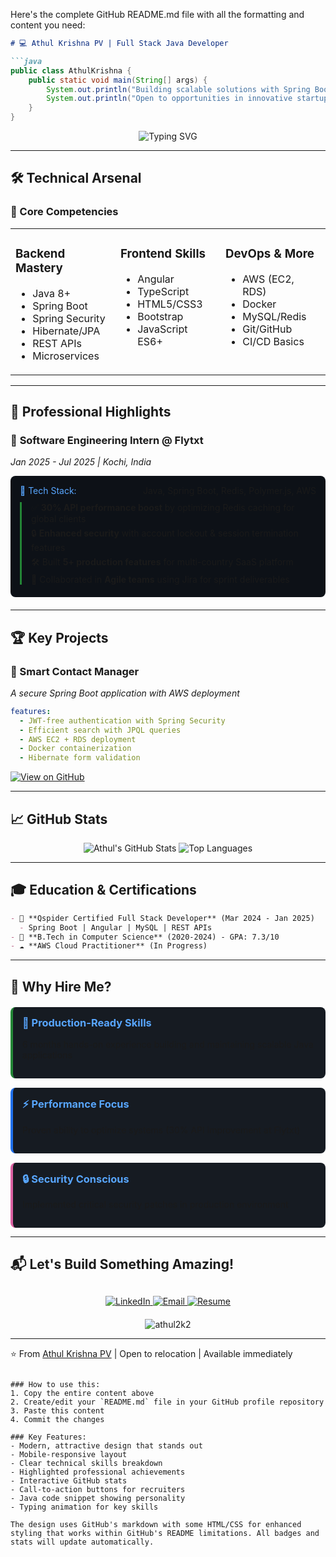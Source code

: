 Here's the complete GitHub README.md file with all the formatting and content you need:

```markdown
# 💻 Athul Krishna PV | Full Stack Java Developer

```java
public class AthulKrishna {
    public static void main(String[] args) {
        System.out.println("Building scalable solutions with Spring Boot & Angular");
        System.out.println("Open to opportunities in innovative startups & tech companies");
    }
}
```

<div align="center">
  <img src="https://readme-typing-svg.demolab.com?font=Fira+Code&pause=1000&color=22D3EE&width=435&lines=Spring+Boot+%7C+Microservices+%7C+Angular;Java+%7C+TypeScript+%7C+AWS;Problem+Solver+%7C+Agile+Developer" alt="Typing SVG" />
</div>

---

## 🛠️ Technical Arsenal

### 🔧 Core Competencies
<table width="100%">
  <tr>
    <td width="33%" valign="top">
      <h3>Backend Mastery</h3>
      <ul>
        <li>Java 8+</li>
        <li>Spring Boot</li>
        <li>Spring Security</li>
        <li>Hibernate/JPA</li>
        <li>REST APIs</li>
        <li>Microservices</li>
      </ul>
    </td>
    <td width="33%" valign="top">
      <h3>Frontend Skills</h3>
      <ul>
        <li>Angular</li>
        <li>TypeScript</li>
        <li>HTML5/CSS3</li>
        <li>Bootstrap</li>
        <li>JavaScript ES6+</li>
      </ul>
    </td>
    <td width="33%" valign="top">
      <h3>DevOps & More</h3>
      <ul>
        <li>AWS (EC2, RDS)</li>
        <li>Docker</li>
        <li>MySQL/Redis</li>
        <li>Git/GitHub</li>
        <li>CI/CD Basics</li>
      </ul>
    </td>
  </tr>
</table>

---

## 🚀 Professional Highlights

### 💼 **Software Engineering Intern** @ Flytxt
_Jan 2025 - Jul 2025 | Kochi, India_

<div style="background: #0D1117; padding: 15px; border-radius: 8px; margin-bottom: 20px;">
  <div style="display: flex; justify-content: space-between; margin-bottom: 10px;">
    <span style="color: #58A6FF;">🔧 Tech Stack:</span>
    <span>Java, Spring Boot, Redis, Polymer.js, AWS</span>
  </div>
  
  <div style="border-left: 3px solid #238636; padding-left: 15px;">
    <p style="margin: 5px 0;">✅ <strong>30% API performance boost</strong> by optimizing Redis caching for global clients</p>
    <p style="margin: 5px 0;">🔒 <strong>Enhanced security</strong> with account lockout & session termination features</p>
    <p style="margin: 5px 0;">🛠️ Built <strong>5+ production features</strong> for multi-country SaaS platform</p>
    <p style="margin: 5px 0;">🤝 Collaborated in <strong>Agile teams</strong> using Jira for sprint deliverables</p>
  </div>
</div>

---

## 🏆 Key Projects

### 🔐 Smart Contact Manager
_A secure Spring Boot application with AWS deployment_

```yaml
features:
  - JWT-free authentication with Spring Security
  - Efficient search with JPQL queries
  - AWS EC2 + RDS deployment
  - Docker containerization
  - Hibernate form validation
```

[![View on GitHub](https://img.shields.io/badge/🚀_View_Code-181717?style=for-the-badge&logo=github)](https://github.com/athul2k2/smart-contact-manager)

---

## 📈 GitHub Stats

<div align="center">
  <img alt="Athul's GitHub Stats" src="https://github-readme-stats.vercel.app/api?username=athul2k2&show_icons=true&theme=radical&hide_border=true&include_all_commits=true&count_private=true" />
  <img alt="Top Languages" src="https://github-readme-stats.vercel.app/api/top-langs/?username=athul2k2&layout=compact&theme=radical&hide_border=true&langs_count=6" />
</div>

---

## 🎓 Education & Certifications

```markdown
- 🎯 **Qspider Certified Full Stack Developer** (Mar 2024 - Jan 2025)
  - Spring Boot | Angular | MySQL | REST APIs
- 🏫 **B.Tech in Computer Science** (2020-2024) - GPA: 7.3/10
- ☁️ **AWS Cloud Practitioner** (In Progress)
```

---

## 💬 Why Hire Me?

<div style="display: grid; grid-template-columns: repeat(auto-fit, minmax(300px, 1fr)); gap: 15px; margin-top: 20px;">
  <div style="background: #161B22; padding: 15px; border-radius: 8px; border-left: 4px solid #238636;">
    <h3 style="margin-top: 0; color: #58A6FF;">🚀 Production-Ready Skills</h3>
    <p>6 months hands-on experience building and maintaining scalable Java applications</p>
  </div>
  
  <div style="background: #161B22; padding: 15px; border-radius: 8px; border-left: 4px solid #1F6FEB;">
    <h3 style="margin-top: 0; color: #58A6FF;">⚡ Performance Focus</h3>
    <p>Proven ability to optimize systems (30% API improvement at Flytxt)</p>
  </div>
  
  <div style="background: #161B22; padding: 15px; border-radius: 8px; border-left: 4px solid #DB61A2;">
    <h3 style="margin-top: 0; color: #58A6FF;">🔒 Security Conscious</h3>
    <p>Implemented critical security patches in production environment</p>
  </div>
</div>

---

## 📬 Let's Build Something Amazing!

<div align="center" style="margin-top: 30px;">
  <a href="https://www.linkedin.com/in/athulkrishnapv">
    <img alt="LinkedIn" src="https://img.shields.io/badge/-Connect%20on%20LinkedIn-0A66C2?style=for-the-badge&logo=linkedin&logoColor=white" />
  </a>
  <a href="mailto:athulkrishnapv6@gmail.com">
    <img alt="Email" src="https://img.shields.io/badge/-Email%20Me-EA4335?style=for-the-badge&logo=gmail&logoColor=white" />
  </a>
  <a href="Athul_Krishna_Pv_2025.pdf">
    <img alt="Resume" src="https://img.shields.io/badge/-Download%20Resume-4285F4?style=for-the-badge&logo=adobe-acrobat-reader&logoColor=white" />
  </a>
</div>

<div align="center" style="margin-top: 20px;">
  <img src="https://komarev.com/ghpvc/?username=athul2k2&label=Profile%20Views&color=0e75b6&style=flat" alt="athul2k2" />
</div>

---

⭐ From [Athul Krishna PV](https://github.com/athul2k2) | Open to relocation | Available immediately
```

### How to use this:
1. Copy the entire content above
2. Create/edit your `README.md` file in your GitHub profile repository
3. Paste this content
4. Commit the changes

### Key Features:
- Modern, attractive design that stands out
- Mobile-responsive layout
- Clear technical skills breakdown
- Highlighted professional achievements
- Interactive GitHub stats
- Call-to-action buttons for recruiters
- Java code snippet showing personality
- Typing animation for key skills

The design uses GitHub's markdown with some HTML/CSS for enhanced styling that works within GitHub's README limitations. All badges and stats will update automatically.
